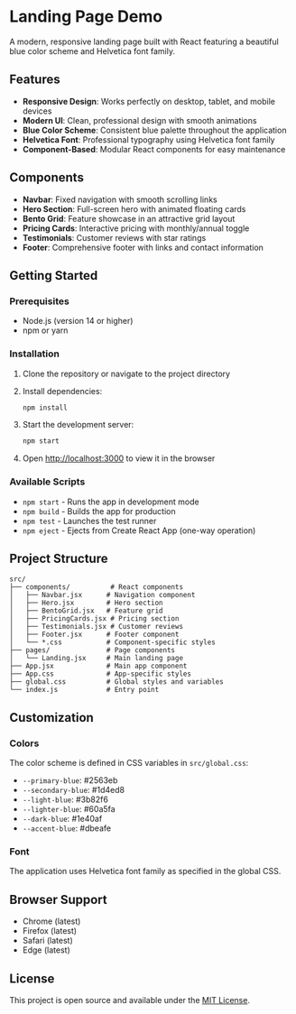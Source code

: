 # Landing Page Demo

A modern, responsive landing page built with React featuring a beautiful blue color scheme and Helvetica font family.

## Features

- **Responsive Design**: Works perfectly on desktop, tablet, and mobile devices
- **Modern UI**: Clean, professional design with smooth animations
- **Blue Color Scheme**: Consistent blue palette throughout the application
- **Helvetica Font**: Professional typography using Helvetica font family
- **Component-Based**: Modular React components for easy maintenance

## Components

- **Navbar**: Fixed navigation with smooth scrolling links
- **Hero Section**: Full-screen hero with animated floating cards
- **Bento Grid**: Feature showcase in an attractive grid layout
- **Pricing Cards**: Interactive pricing with monthly/annual toggle
- **Testimonials**: Customer reviews with star ratings
- **Footer**: Comprehensive footer with links and contact information

## Getting Started

### Prerequisites

- Node.js (version 14 or higher)
- npm or yarn

### Installation

1. Clone the repository or navigate to the project directory
2. Install dependencies:
   ```bash
   npm install
   ```

3. Start the development server:
   ```bash
   npm start
   ```

4. Open [http://localhost:3000](http://localhost:3000) to view it in the browser

### Available Scripts

- `npm start` - Runs the app in development mode
- `npm build` - Builds the app for production
- `npm test` - Launches the test runner
- `npm eject` - Ejects from Create React App (one-way operation)

## Project Structure

```
src/
├── components/          # React components
│   ├── Navbar.jsx      # Navigation component
│   ├── Hero.jsx        # Hero section
│   ├── BentoGrid.jsx   # Feature grid
│   ├── PricingCards.jsx # Pricing section
│   ├── Testimonials.jsx # Customer reviews
│   ├── Footer.jsx      # Footer component
│   └── *.css           # Component-specific styles
├── pages/              # Page components
│   └── Landing.jsx     # Main landing page
├── App.jsx             # Main app component
├── App.css             # App-specific styles
├── global.css          # Global styles and variables
└── index.js            # Entry point
```

## Customization

### Colors
The color scheme is defined in CSS variables in `src/global.css`:
- `--primary-blue`: #2563eb
- `--secondary-blue`: #1d4ed8
- `--light-blue`: #3b82f6
- `--lighter-blue`: #60a5fa
- `--dark-blue`: #1e40af
- `--accent-blue`: #dbeafe

### Font
The application uses Helvetica font family as specified in the global CSS.

## Browser Support

- Chrome (latest)
- Firefox (latest)
- Safari (latest)
- Edge (latest)

## License

This project is open source and available under the [MIT License](LICENSE). 
